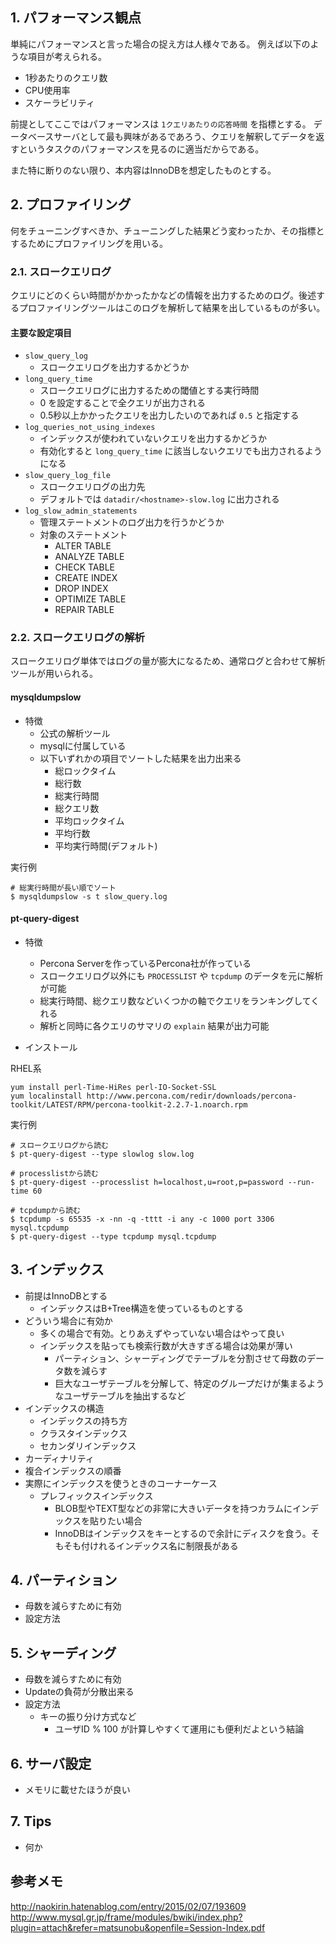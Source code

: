 ## 1. パフォーマンス観点

単純にパフォーマンスと言った場合の捉え方は人様々である。
例えば以下のような項目が考えられる。

* 1秒あたりのクエリ数
* CPU使用率
* スケーラビリティ

前提としてここではパフォーマンスは `1クエリあたりの応答時間` を指標とする。
データベースサーバとして最も興味があるであろう、クエリを解釈してデータを返すというタスクのパフォーマンスを見るのに適当だからである。

また特に断りのない限り、本内容はInnoDBを想定したものとする。

## 2. プロファイリング

何をチューニングすべきか、チューニングした結果どう変わったか、その指標とするためにプロファイリングを用いる。

### 2.1. スロークエリログ

クエリにどのくらい時間がかかったかなどの情報を出力するためのログ。後述するプロファイリングツールはこのログを解析して結果を出しているものが多い。

#### 主要な設定項目

* `slow_query_log`
  * スロークエリログを出力するかどうか
* `long_query_time`
  * スロークエリログに出力するための閾値とする実行時間
  * 0 を設定することで全クエリが出力される
  * 0.5秒以上かかったクエリを出力したいのであれば `0.5` と指定する
* `log_queries_not_using_indexes`
  * インデックスが使われていないクエリを出力するかどうか
  * 有効化すると `long_query_time` に該当しないクエリでも出力されるようになる
* `slow_query_log_file`
  * スロークエリログの出力先
  * デフォルトでは `datadir/<hostname>-slow.log` に出力される
* `log_slow_admin_statements`
  * 管理ステートメントのログ出力を行うかどうか
  * 対象のステートメント
    * ALTER TABLE
    * ANALYZE TABLE
    * CHECK TABLE
    * CREATE INDEX
    * DROP INDEX
    * OPTIMIZE TABLE
    * REPAIR TABLE

### 2.2. スロークエリログの解析

スロークエリログ単体ではログの量が膨大になるため、通常ログと合わせて解析ツールが用いられる。

#### mysqldumpslow

* 特徴
  * 公式の解析ツール
  * mysqlに付属している
  * 以下いずれかの項目でソートした結果を出力出来る
    * 総ロックタイム
    * 総行数
    * 総実行時間
    * 総クエリ数
    * 平均ロックタイム
    * 平均行数
    * 平均実行時間(デフォルト)

実行例

```
# 総実行時間が長い順でソート
$ mysqldumpslow -s t slow_query.log
```

#### pt-query-digest

* 特徴
  * Percona Serverを作っているPercona社が作っている
  * スロークエリログ以外にも `PROCESSLIST` や `tcpdump` のデータを元に解析が可能
  * 総実行時間、総クエリ数などいくつかの軸でクエリをランキングしてくれる
  * 解析と同時に各クエリのサマリの `explain` 結果が出力可能

* インストール

RHEL系

```
yum install perl-Time-HiRes perl-IO-Socket-SSL
yum localinstall http://www.percona.com/redir/downloads/percona-toolkit/LATEST/RPM/percona-toolkit-2.2.7-1.noarch.rpm
```

実行例

```
# スロークエリログから読む
$ pt-query-digest --type slowlog slow.log

# processlistから読む
$ pt-query-digest --processlist h=localhost,u=root,p=password --run-time 60

# tcpdumpから読む
$ tcpdump -s 65535 -x -nn -q -tttt -i any -c 1000 port 3306 mysql.tcpdump
$ pt-query-digest --type tcpdump mysql.tcpdump
```

## 3. インデックス

* 前提はInnoDBとする
  * インデックスはB+Tree構造を使っているものとする
* どういう場合に有効か
  * 多くの場合で有効。とりあえずやっていない場合はやって良い
  * インデックスを貼っても検索行数が大きすぎる場合は効果が薄い
    * パーティション、シャーディングでテーブルを分割させて母数のデータ数を減らす
    * 巨大なユーザテーブルを分解して、特定のグループだけが集まるようなユーザテーブルを抽出するなど
* インデックスの構造
  * インデックスの持ち方
  * クラスタインデックス
  * セカンダリインデックス
* カーディナリティ
* 複合インデックスの順番
* 実際にインデックスを使うときのコーナーケース
  * プレフィックスインデックス
    * BLOB型やTEXT型などの非常に大きいデータを持つカラムにインデックスを貼りたい場合
    * InnoDBはインデックスをキーとするので余計にディスクを食う。そもそも付けれるインデックス名に制限長がある

## 4. パーティション

* 母数を減らすために有効
* 設定方法

## 5. シャーディング

* 母数を減らすために有効
* Updateの負荷が分散出来る
* 設定方法
  * キーの振り分け方式など
    * ユーザID % 100 が計算しやすくて運用にも便利だよという結論

## 6. サーバ設定

* メモリに載せたほうが良い

## 7. Tips

* 何か

## 参考メモ

http://naokirin.hatenablog.com/entry/2015/02/07/193609
http://www.mysql.gr.jp/frame/modules/bwiki/index.php?plugin=attach&refer=matsunobu&openfile=Session-Index.pdf
